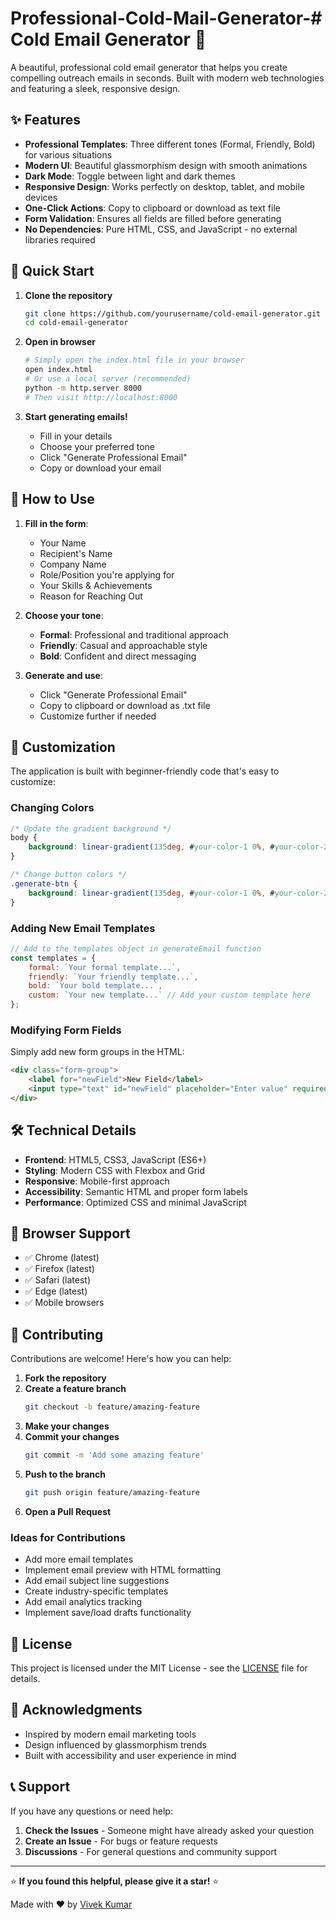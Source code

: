 # Professional-Cold-Mail-Generator-# Cold Email Generator 📧

A beautiful, professional cold email generator that helps you create compelling outreach emails in seconds. Built with modern web technologies and featuring a sleek, responsive design.


## ✨ Features

- **Professional Templates**: Three different tones (Formal, Friendly, Bold) for various situations
- **Modern UI**: Beautiful glassmorphism design with smooth animations
- **Dark Mode**: Toggle between light and dark themes
- **Responsive Design**: Works perfectly on desktop, tablet, and mobile devices
- **One-Click Actions**: Copy to clipboard or download as text file
- **Form Validation**: Ensures all fields are filled before generating
- **No Dependencies**: Pure HTML, CSS, and JavaScript - no external libraries required

## 🚀 Quick Start

1. **Clone the repository**
   ```bash
   git clone https://github.com/yourusername/cold-email-generator.git
   cd cold-email-generator
   ```

2. **Open in browser**
   ```bash
   # Simply open the index.html file in your browser
   open index.html
   # Or use a local server (recommended)
   python -m http.server 8000
   # Then visit http://localhost:8000
   ```

3. **Start generating emails!**
   - Fill in your details
   - Choose your preferred tone
   - Click "Generate Professional Email"
   - Copy or download your email

## 📝 How to Use

1. **Fill in the form**:
   - Your Name
   - Recipient's Name
   - Company Name
   - Role/Position you're applying for
   - Your Skills & Achievements
   - Reason for Reaching Out

2. **Choose your tone**:
   - **Formal**: Professional and traditional approach
   - **Friendly**: Casual and approachable style
   - **Bold**: Confident and direct messaging

3. **Generate and use**:
   - Click "Generate Professional Email"
   - Copy to clipboard or download as .txt file
   - Customize further if needed

## 🎨 Customization

The application is built with beginner-friendly code that's easy to customize:

### Changing Colors
```css
/* Update the gradient background */
body {
    background: linear-gradient(135deg, #your-color-1 0%, #your-color-2 100%);
}

/* Change button colors */
.generate-btn {
    background: linear-gradient(135deg, #your-color-1 0%, #your-color-2 100%);
}
```

### Adding New Email Templates
```javascript
// Add to the templates object in generateEmail function
const templates = {
    formal: `Your formal template...`,
    friendly: `Your friendly template...`,
    bold: `Your bold template...`,
    custom: `Your new template...` // Add your custom template here
};
```

### Modifying Form Fields
Simply add new form groups in the HTML:
```html
<div class="form-group">
    <label for="newField">New Field</label>
    <input type="text" id="newField" placeholder="Enter value" required>
</div>
```

## 🛠️ Technical Details

- **Frontend**: HTML5, CSS3, JavaScript (ES6+)
- **Styling**: Modern CSS with Flexbox and Grid
- **Responsive**: Mobile-first approach
- **Accessibility**: Semantic HTML and proper form labels
- **Performance**: Optimized CSS and minimal JavaScript

## 📱 Browser Support

- ✅ Chrome (latest)
- ✅ Firefox (latest)
- ✅ Safari (latest)
- ✅ Edge (latest)
- ✅ Mobile browsers

## 🤝 Contributing

Contributions are welcome! Here's how you can help:

1. **Fork the repository**
2. **Create a feature branch**
   ```bash
   git checkout -b feature/amazing-feature
   ```
3. **Make your changes**
4. **Commit your changes**
   ```bash
   git commit -m 'Add some amazing feature'
   ```
5. **Push to the branch**
   ```bash
   git push origin feature/amazing-feature
   ```
6. **Open a Pull Request**

### Ideas for Contributions
- Add more email templates
- Implement email preview with HTML formatting
- Add email subject line suggestions
- Create industry-specific templates
- Add email analytics tracking
- Implement save/load drafts functionality

## 📄 License

This project is licensed under the MIT License - see the [LICENSE](LICENSE) file for details.

## 🌟 Acknowledgments

- Inspired by modern email marketing tools
- Design influenced by glassmorphism trends
- Built with accessibility and user experience in mind

## 📞 Support

If you have any questions or need help:

1. **Check the Issues** - Someone might have already asked your question
2. **Create an Issue** - For bugs or feature requests
3. **Discussions** - For general questions and community support



---

⭐ **If you found this helpful, please give it a star!** ⭐

Made with ❤️ by [Vivek Kumar](https://github.com/302004vivekkumar)
